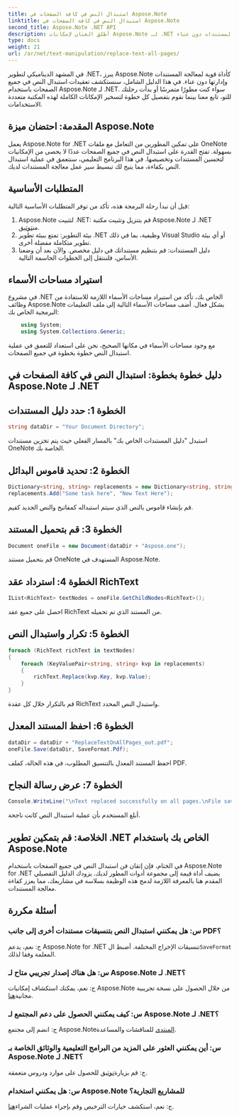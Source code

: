 ```yaml
---
title: استبدال النص في كافة الصفحات في Aspose.Note
linktitle: استبدال النص في كافة الصفحات في Aspose.Note
second_title: Aspose.Note .NET API
description: أطلق العنان لإمكانات Aspose.Note لـ .NET من خلال دليلنا خطوة بخطوة حول استبدال النص في جميع الصفحات. تبسيط معالجة المستندات دون عناء.
type: docs
weight: 21
url: /ar/net/text-manipulation/replace-text-all-pages/
---
```

في المشهد الديناميكي لتطوير .NET، يبرز Aspose.Note كأداة قوية لمعالجة المستندات وإدارتها دون عناء. في هذا الدليل الشامل، سنستكشف تعقيدات استبدال النص في جميع الصفحات باستخدام Aspose.Note لـ .NET. سواء كنت مطورًا متمرسًا أو بدأت رحلتك للتو، تابع معنا بينما نقوم بتفصيل كل خطوة لتسخير الإمكانات الكاملة لهذه المكتبة متعددة الاستخدامات.
## المقدمة: احتضان ميزة Aspose.Note
يعمل Aspose.Note for .NET على تمكين المطورين من التعامل مع ملفات OneNote بسهولة. تفتح القدرة على استبدال النص في جميع الصفحات عددًا لا يحصى من الإمكانيات لتحسين المستندات وتخصيصها. في هذا البرنامج التعليمي، سنتعمق في عملية استبدال النص بكفاءة، مما يتيح لك تبسيط سير عمل معالجة المستندات لديك.
## المتطلبات الأساسية
قبل أن نبدأ رحلة البرمجة هذه، تأكد من توفر المتطلبات الأساسية التالية:
1.  Aspose.Note لتثبيت .NET: قم بتنزيل وتثبيت مكتبة Aspose.Note لـ .NET من[توثيق](https://reference.aspose.com/note/net/).
2. بيئة التطوير: تمتع ببيئة تطوير .NET وظيفية، بما في ذلك Visual Studio أو أي بيئة تطوير متكاملة مفضلة أخرى.
3. دليل المستندات: قم بتنظيم مستنداتك في دليل مخصص.
والآن بعد أن وضعنا الأساس، فلننتقل إلى الخطوات الحاسمة التالية.
## استيراد مساحات الأسماء
في مشروع .NET الخاص بك، تأكد من استيراد مساحات الأسماء اللازمة للاستفادة من وظائف Aspose.Note بشكل فعال. أضف مساحات الأسماء التالية إلى ملف التعليمات البرمجية الخاص بك:
```csharp
    using System;
    using System.Collections.Generic;
```
مع وجود مساحات الأسماء في مكانها الصحيح، نحن على استعداد للتعمق في عملية استبدال النص خطوة بخطوة في جميع الصفحات.
## دليل خطوة بخطوة: استبدال النص في كافة الصفحات في Aspose.Note لـ .NET
## الخطوة 1: حدد دليل المستندات
```csharp
string dataDir = "Your Document Directory";
```
استبدل "دليل المستندات الخاص بك" بالمسار الفعلي حيث يتم تخزين مستندات OneNote الخاصة بك.
## الخطوة 2: تحديد قاموس البدائل
```csharp
Dictionary<string, string> replacements = new Dictionary<string, string>();
replacements.Add("Some task here", "New Text Here");
```
قم بإنشاء قاموس بالنص الذي سيتم استبداله كمفاتيح والنص الجديد كقيم.
## الخطوة 3: قم بتحميل المستند
```csharp
Document oneFile = new Document(dataDir + "Aspose.one");
```
قم بتحميل مستند OneNote المستهدف في Aspose.Note.
## الخطوة 4: استرداد عقد RichText
```csharp
IList<RichText> textNodes = oneFile.GetChildNodes<RichText>();
```
احصل على جميع عقد RichText من المستند الذي تم تحميله.
## الخطوة 5: تكرار واستبدال النص
```csharp
foreach (RichText richText in textNodes)
{
    foreach (KeyValuePair<string, string> kvp in replacements)
    {
        richText.Replace(kvp.Key, kvp.Value);
    }
}
```
قم بالتكرار خلال كل عقدة RichText واستبدل النص المحدد.
## الخطوة 6: احفظ المستند المعدل
```csharp
dataDir = dataDir + "ReplaceTextOnAllPages_out.pdf";
oneFile.Save(dataDir, SaveFormat.Pdf);
```
احفظ المستند المعدل بالتنسيق المطلوب، في هذه الحالة، كملف PDF.
## الخطوة 7: عرض رسالة النجاح
```csharp
Console.WriteLine("\nText replaced successfully on all pages.\nFile saved at " + dataDir);
```
أبلغ المستخدم بأن عملية استبدال النص كانت ناجحة.
## الخلاصة: قم بتمكين تطوير .NET الخاص بك باستخدام Aspose.Note
في الختام، فإن إتقان فن استبدال النص في جميع الصفحات باستخدام Aspose.Note for .NET يضيف أداة قيمة إلى مجموعة أدوات المطور لديك. يزودك الدليل التفصيلي المقدم هنا بالمعرفة اللازمة لدمج هذه الوظيفة بسلاسة في مشاريعك، مما يعزز كفاءة معالجة المستندات.
## أسئلة مكررة
### س: هل يمكنني استبدال النص بتنسيقات مستندات أخرى إلى جانب PDF؟
 ج: نعم، يدعم Aspose.Note for .NET تنسيقات الإخراج المختلفة. أضبط ال`SaveFormat` المعلمة وفقا لذلك.
### س: هل هناك إصدار تجريبي متاح لـ Aspose.Note لـ .NET؟
 ج: نعم، يمكنك استكشاف إمكانيات Aspose.Note من خلال الحصول على نسخة تجريبية مجانية[هنا](https://releases.aspose.com/).
### س: كيف يمكنني الحصول على دعم المجتمع لـ Aspose.Note لـ .NET؟
 ج: انضم إلى مجتمع Aspose.Note[المنتدى](https://forum.aspose.com/c/note/28) للمناقشات والمساعدة.
### س: أين يمكنني العثور على المزيد من البرامج التعليمية والوثائق الخاصة بـ Aspose.Note لـ .NET؟
 ج: قم بزيارة[توثيق](https://reference.aspose.com/note/net/) للحصول على موارد ودروس متعمقة.
### س: هل يمكنني استخدام Aspose.Note للمشاريع التجارية؟
ج: نعم، استكشف خيارات الترخيص وقم بإجراء عمليات الشراء[هنا](https://purchase.aspose.com/buy).